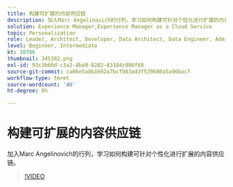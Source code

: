 ```yaml
---
title: 构建可扩展的内容供应链
description: 加入Marc Angelinovich的行列，学习如何构建可针对个性化进行扩展的内容供应链。
solution: Experience Manager,Experience Manager as a Cloud Service
topic: Personalization
role: Leader, Architect, Developer, Data Architect, Data Engineer, Admin, User
level: Beginner, Intermediate
kt: 10786
thumbnail: 345382.png
exl-id: 93c3b60d-c3a2-4ba9-8282-83184c986f68
source-git-commit: ca06e5a8b1602a7bcfb83a43f529680a5a96bacf
workflow-type: tm+mt
source-wordcount: '46'
ht-degree: 0%

---
```


# 构建可扩展的内容供应链

加入Marc Angelinovich的行列，学习如何构建可针对个性化进行扩展的内容供应链。

>[!VIDEO](https://video.tv.adobe.com/v/345382/?quality=12&learn=on)
